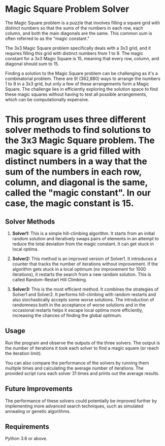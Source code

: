 # Magic Square Problem Solver 
The Magic Square problem is a puzzle that involves filling a square grid with distinct numbers so that the sums of the numbers in each row, each column, and both the main diagonals are the same. This common sum is often referred to as the "magic constant."

The 3x3 Magic Square problem specifically deals with a 3x3 grid, and it requires filling this grid with distinct numbers from 1 to 9. The magic constant for a 3x3 Magic Square is 15, meaning that every row, column, and diagonal should sum to 15.

Finding a solution to the Magic Square problem can be challenging as it's a combinatorial problem. There are 9! (362,880) ways to arrange the numbers 1 to 9 in a 3x3 grid, but only a few of these arrangements form a Magic Square. The challenge lies in efficiently exploring the solution space to find these magic squares without having to test all possible arrangements, which can be computationally expensive.


# This program uses three different solver methods to find solutions to the 3x3 Magic Square problem. The magic square is a grid filled with distinct numbers in a way that the sum of the numbers in each row, column, and diagonal is the same, called the "magic constant". In our case, the magic constant is 15.

## Solver Methods

1. **Solver1:** This is a simple hill-climbing algorithm. It starts from an initial random solution and iteratively swaps pairs of elements in an attempt to reduce the total deviation from the magic constant. It can get stuck in local optima.

2. **Solver2:** This method is an improved version of Solver1. It introduces a counter that tracks the number of iterations without improvement. If the algorithm gets stuck in a local optimum (no improvement for 1000 iterations), it restarts the search from a new random solution. This is called Random-Restart Hill Climbing.

3. **Solver3:** This is the most efficient method. It combines the strategies of Solver1 and Solver2. It performs hill-climbing with random restarts and also stochastically accepts some worse solutions. The introduction of randomness both in the acceptance of worse solutions and in the occasional restarts helps it escape local optima more efficiently, increasing the chances of finding the global optimum.

## Usage

Run the program and observe the outputs of the three solvers. The output is the number of iterations it took each solver to find a magic square (or reach the iteration limit).

You can also compare the performance of the solvers by running them multiple times and calculating the average number of iterations. The provided script runs each solver 31 times and prints out the average results.

## Future Improvements

The performance of these solvers could potentially be improved further by implementing more advanced search techniques, such as simulated annealing or genetic algorithms.

## Requirements

Python 3.6 or above.

